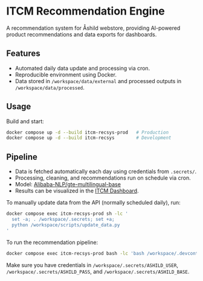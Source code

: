# ITCM Recommendation Engine

A recommendation system for Åshild webstore, providing AI-powered product recommendations and data exports for dashboards.

## Features

- Automated daily data update and processing via cron.
- Reproducible environment using Docker.
- Data stored in `/workspace/data/external` and processed outputs in `/workspace/data/processed`.

## Usage

Build and start:

```bash
docker compose up -d --build itcm-recsys-prod   # Production
docker compose up -d --build itcm-recsys        # Development
```

## Pipeline

- Data is fetched automatically each day using credentials from `.secrets/`.
- Processing, cleaning, and recommendations run on schedule via cron.
- Model: [Alibaba-NLP/gte-multilingual-base](https://huggingface.co/Alibaba-NLP/gte-multilingual-base)
- Results can be visualized in the [ITCM Dashboard](https://github.com/maria-lagerholm/itcm-dashboard).

To manually update data from the API (normally scheduled daily), run:

```bash
docker compose exec itcm-recsys-prod sh -lc '
  set -a; . /workspace/.secrets; set +a;
  python /workspace/scripts/update_data.py
'
```

To run the recommendation pipeline:

```bash
docker compose exec itcm-recsys-prod bash -lc 'bash /workspace/.devcontainer/devcron/run_pipeline.sh'
```

Make sure you have credentials in `/workspace/.secrets/ASHILD_USER`, `/workspace/.secrets/ASHILD_PASS`, and `/workspace/.secrets/ASHILD_BASE`.